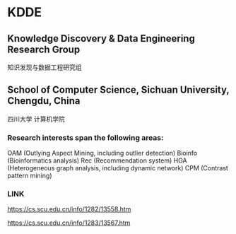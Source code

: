 # KDDE
## Knowledge Discovery & Data Engineering Research Group
知识发现与数据工程研究组

## School of Computer Science, Sichuan University, Chengdu, China
四川大学 计算机学院

### Research interests span the following areas: 
OAM (Outlying Aspect Mining, including outlier detection)
Bioinfo (Bioinformatics analysis)
Rec (Recommendation system)
HGA (Heterogeneous graph analysis, including dynamic network)
CPM (Contrast pattern mining)

### LINK 

https://cs.scu.edu.cn/info/1282/13558.htm

https://cs.scu.edu.cn/info/1283/13567.htm
